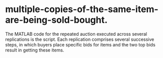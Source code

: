 # multiple-copies-of-the-same-item-are-being-sold-bought.
The MATLAB code for the repeated auction executed across several replications is the script. Each replication comprises several successive steps, in which buyers place specific bids for items and the two top bids result in getting these items.
